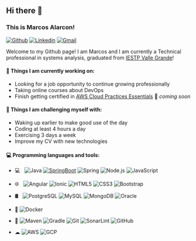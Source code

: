 ## Hi there 👋 
### This is Marcos Alarcon!

[![Github](https://img.shields.io/badge/-Github-000?style=flat&logo=Github&logoColor=white)](https://github.com/AHMarcos)
[![Linkedin](https://img.shields.io/badge/-LinkedIn-blue?style=flat&logo=Linkedin&logoColor=white)](https://www.linkedin.com/in/marcos-alarcon-hermoza-a609521a6)
[![Gmail](https://img.shields.io/badge/-Gmail-c14438?style=flat&logo=Gmail&logoColor=white)](mailto:marcos.alarcon@vallegrande.edu.pe)

Welcome to my Github page! I am Marcos and I am currently a Technical professional in systems analysis, graduated from [IESTP Valle Grande](https://www.vallegrande.edu.pe)!

#### 🌱 Things I am currently working on: 
- Looking for a job opportunity to continue growing professionally
- Taking online courses about DevOps
- Finish getting certified in [AWS Cloud Practices Essentials](https://www.aws.training/SessionSearch?pageNumber=1&courseId=17675) 🚀 *coming soon*

#### :muscle: Things I am challenging myself with:
- Waking up earlier to make good use of the day
- Coding at least 4 hours a day
- Exercising 3 days a week
- Improve my CV with new technologies

#### :computer: Programming languages and tools: 
- 💻 &#160; ![Java](https://img.shields.io/badge/-Java-ED8B00?style=flat&logo=Java&logoColor=white)
[![SpringBoot](https://img.shields.io/badge/-Springboot-black?style=flat&logo=springboot&link=https://github.com/Quananhle/Java-Web-Developer)](https://github.com/Quananhle/Java-Web-Developer)
![Spring](http://img.shields.io/badge/-Spring-6DB33F?style=flat&logo=spring&logoColor=ffffff)
![Node.js](https://img.shields.io/badge/Node.js-43853D?style=flat&logo=node.js&logoColor=white)
![JavaScript](https://img.shields.io/badge/JavaScript-F7DF1E?style=flat&logo=javascript&logoColor=black)

- 🌐 &#160; ![Angular](https://img.shields.io/badge/Angular-DD0031?style=flat&logo=angular&logoColor=white)
![Ionic](https://img.shields.io/badge/Ionic-3880FF?style=flat&logo=ionic&logoColor=white)
![HTML5](https://img.shields.io/badge/HTML5-E34F26?style=flat&logo=html5&logoColor=white)
![CSS3](https://img.shields.io/badge/CSS3-1572B6?style=flat&logo=css3&logoColor=white)
![Bootstrap](https://img.shields.io/badge/Bootstrap-563D7C?style=flat&logo=bootstrap&logoColor=white)

- 🛢 &#160; ![PostgreSQL](https://img.shields.io/badge/PostgreSQL-316192?style=flat&logo=postgresql&logoColor=white)
![MySQL](https://img.shields.io/badge/MySQL-00000F?style=flat&logo=mysql&logoColor=white)
![MongoDB](https://img.shields.io/badge/MongoDB-4EA94B?style=flat&logo=mongodb&logoColor=white)
![Oracle](https://img.shields.io/badge/Oracle-F80000?style=flat&logo=oracle&logoColor=black)
- 🥷 ![Docker](https://img.shields.io/badge/-Docker-black?style=flat&logo=docker)

- 🔧 ![Maven](https://img.shields.io/badge/Maven-C71A36?style=flat&logo=apache-maven&link=hhttps://github.com/Quananhle/Java-Web-Developer)
![Gradle](https://img.shields.io/badge/Gradle-02303A?style=flat&logo=gradle&link=hhttps://github.com/Quananhle/Java-Web-Developer)
![Git](https://img.shields.io/badge/-Git-black?style=flat&logo=git&link=https://github.com/Quananhle)
![SonarLint](https://img.shields.io/badge/SonarLint-CB2029?style=flat&logo=sonarlint&logoColor=white)
![GitHub](https://img.shields.io/badge/GitHub-100000?style=flat&logo=github&logoColor=white)
- ☁ ![AWS](https://img.shields.io/badge/Amazon_AWS-FF9900?style=flat&logo=amazonaws&logoColor=white)
![GCP](https://img.shields.io/badge/Google_Cloud-4285F4?style=flat&logo=google-cloud&logoColor=white)

<!--
**AHMarcos/AHMarcos** is a ✨ _special_ ✨ repository because its `README.md` (this file) appears on your GitHub profile.

Here are some ideas to get you started:

- 🔭 I’m currently working on ...
- 🌱 I’m currently learning ...
- 👯 I’m looking to collaborate on ...
- 🤔 I’m looking for help with ...
- 💬 Ask me about ...
- 📫 How to reach me: ...
- 😄 Pronouns: ...
- ⚡ Fun fact: ...
-->
